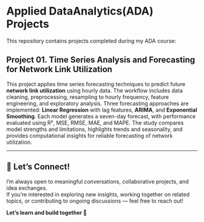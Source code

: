 # Applied DataAnalytics(ADA) Projects
This repository contains projects completed during my ADA course:


## Project 01. **Time Series Analysis and Forecasting for Network Link Utilization**

This project applies time series forecasting techniques to predict future **network link utilization** using hourly data. The workflow includes data cleaning, preprocessing, resampling to hourly frequency, feature engineering, and exploratory analysis. Three forecasting approaches are implemented: **Linear Regression** with lag features, **ARIMA**, and **Exponential Smoothing**. Each model generates a seven-day forecast, with performance evaluated using R², MSE, RMSE, MAE, and MAPE. The study compares model strengths and limitations, highlights trends and seasonality, and provides computational insights for reliable forecasting of network utilization.



---
## 🤝 Let’s Connect!

I’m always open to meaningful conversations, collaborative projects, and idea exchanges.  
If you’re interested in exploring new insights, working together on related topics, or contributing to ongoing discussions — feel free to reach out!  

**Let’s learn and build together 🚀**

